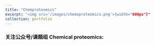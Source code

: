 ```yaml
---
title: "Chemproteomics"
excerpt: "<img src='/images/chemoproteomics.png'>{width="600px"}"
collection: portfolio
---
```


### 关注公众号/课题组  Chemical proteomics:   
<p hidden> 王初课题组<p hidden>   

  

